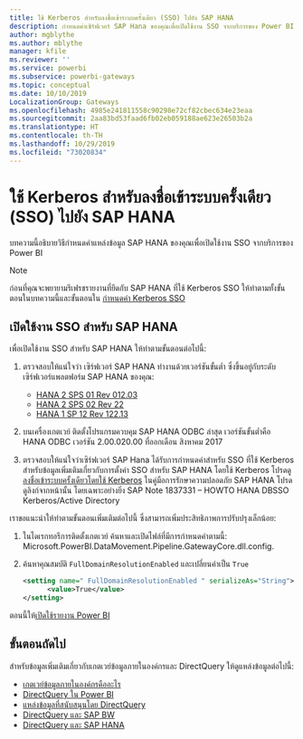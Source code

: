 ```yaml
---
title: ใช้ Kerberos สำหรับลงชื่อเข้าระบบครั้งเดียว (SSO) ไปยัง SAP HANA
description: กำหนดค่าเซิร์ฟเวอร์ SAP Hana ของคุณเพื่อเปิดใช้งาน SSO จากบริการของ Power BI
author: mgblythe
ms.author: mblythe
manager: kfile
ms.reviewer: ''
ms.service: powerbi
ms.subservice: powerbi-gateways
ms.topic: conceptual
ms.date: 10/10/2019
LocalizationGroup: Gateways
ms.openlocfilehash: 4985e241811558c90298e72cf82cbec634e23eaa
ms.sourcegitcommit: 2aa83bd53faad6fb02eb059188ae623e26503b2a
ms.translationtype: HT
ms.contentlocale: th-TH
ms.lasthandoff: 10/29/2019
ms.locfileid: "73020834"
---
```

# <a name="use-kerberos-for-single-sign-on-sso-to-sap-hana"></a>ใช้ Kerberos สำหรับลงชื่อเข้าระบบครั้งเดียว (SSO) ไปยัง SAP HANA

บทความนี้อธิบายวิธีกำหนดค่าแหล่งข้อมูล SAP HANA ของคุณเพื่อเปิดใช้งาน SSO จากบริการของ Power BI

> [!NOTE]
> ก่อนที่คุณจะพยายามรีเฟรชรายงานที่ยึดกับ SAP HANA ที่ใช้ Kerberos SSO ให้ทำตามทั้งขั้นตอนในบทความนี้และขั้นตอนใน [กำหนดค่า Kerberos SSO](service-gateway-sso-kerberos.md)

## <a name="enable-sso-for-sap-hana"></a>เปิดใช้งาน SSO สำหรับ SAP HANA

เพื่อเปิดใช้งาน SSO สำหรับ SAP HANA ให้ทำตามขั้นตอนต่อไปนี้:

1. ตรวจสอบให้แน่ใจว่า เซิร์ฟเวอร์ SAP HANA ทำงานด้วยเวอร์ชันขั้นต่ำ ซึ่งขึ้นอยู่กับระดับเซิร์ฟเวอร์แพลตฟอร์ม SAP HANA ของคุณ:
   - [HANA 2 SPS 01 Rev 012.03](https://launchpad.support.sap.com/#/notes/2557386)
   - [HANA 2 SPS 02 Rev 22](https://launchpad.support.sap.com/#/notes/2547324)
   - [HANA 1 SP 12 Rev 122.13](https://launchpad.support.sap.com/#/notes/2528439)

2. บนเครื่องเกตเวย์ ติดตั้งโปรแกรมควบคุม SAP HANA ODBC ล่าสุด เวอร์ชันขั้นต่ำคือ HANA ODBC เวอร์ชัน 2.00.020.00 ที่ออกเดือน สิงหาคม 2017

3. ตรวจสอบให้แน่ใจว่าเซิร์ฟเวอร์ SAP Hana ได้รับการกำหนดค่าสำหรับ SSO ที่ใช้ Kerberos สำหรับข้อมูลเพิ่มเติมเกี่ยวกับการตั้งค่า SSO สำหรับ SAP HANA โดยใช้ Kerberos โปรดดู [ลงชื่อเข้าระบบครั้งเดียวโดยใช้ Kerberos](https://help.sap.com/viewer/b3ee5778bc2e4a089d3299b82ec762a7/2.0.03/1885fad82df943c2a1974f5da0eed66d.html) ในคู่มือการรักษาความปลอดภัย SAP HANA โปรดดูลิงก์จากหน้านั้น โดยเฉพาะอย่างยิ่ง SAP Note 1837331 – HOWTO HANA DBSSO Kerberos/Active Directory

เราขอแนะนำให้ทำตามขั้นตอนเพิ่มเติมต่อไปนี้ ซึ่งสามารถเพิ่มประสิทธิภาพการปรับปรุงเล็กน้อย:

1. ในไดเรกทอรีการติดตั้งเกตเวย์ ค้นหาและเปิดไฟล์ที่มีการกำหนดค่าตามนี้: Microsoft.PowerBI.DataMovement.Pipeline.GatewayCore.dll.config.

2. ค้นหาคุณสมบัติ `FullDomainResolutionEnabled` และเปลี่ยนค่าเป็น `True`

    ```xml
    <setting name=" FullDomainResolutionEnabled " serializeAs="String">
          <value>True</value>
    </setting>
    ```

ตอนนี้ให้[เปิดใช้รายงาน Power BI](service-gateway-sso-kerberos.md#run-a-power-bi-report)

## <a name="next-steps"></a>ขั้นตอนถัดไป

สำหรับข้อมูลเพิ่มเติมเกี่ยวกับเกตเวย์ข้อมูลภายในองค์กรและ DirectQuery ให้ดูแหล่งข้อมูลต่อไปนี้:

* [เกตเวย์ข้อมูลภายในองค์กรคืออะไร](/data-integration/gateway/service-gateway-getting-started)
* [DirectQuery ใน Power BI](desktop-directquery-about.md)
* [แหล่งข้อมูลที่สนับสนุนโดย DirectQuery](desktop-directquery-data-sources.md)
* [DirectQuery และ SAP BW](desktop-directquery-sap-bw.md)
* [DirectQuery และ SAP HANA](desktop-directquery-sap-hana.md)
